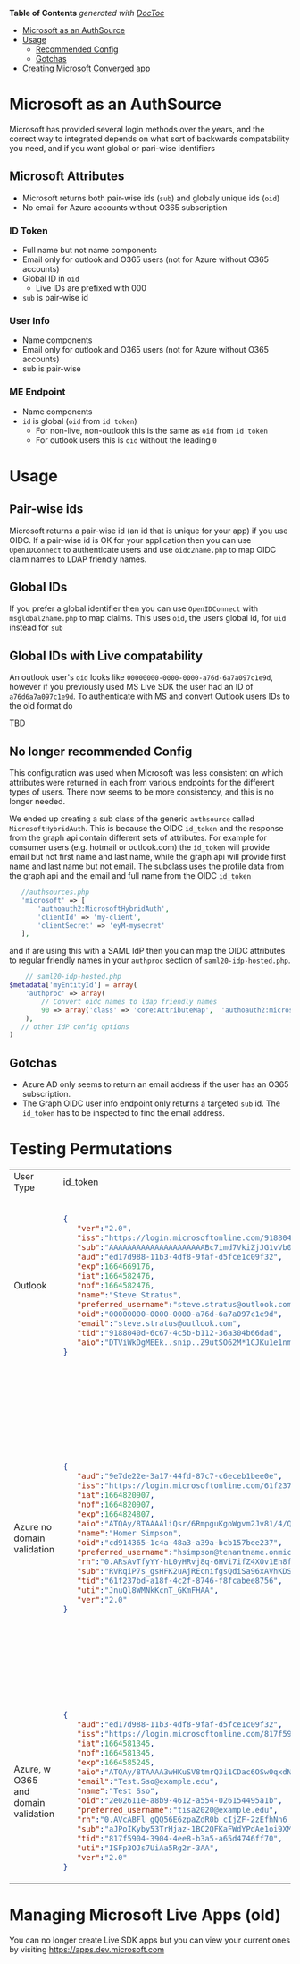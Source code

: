 <!-- START doctoc generated TOC please keep comment here to allow auto update -->
<!-- DON'T EDIT THIS SECTION, INSTEAD RE-RUN doctoc TO UPDATE -->
**Table of Contents**  *generated with [DocToc](https://github.com/thlorenz/doctoc)*

- [Microsoft as an AuthSource](#microsoft-as-an-authsource)
- [Usage](#usage)
  - [Recommended Config](#recommended-config)
  - [Gotchas](#gotchas)
- [Creating Microsoft Converged app](#creating-microsoft-converged-app)

<!-- END doctoc generated TOC please keep comment here to allow auto update -->

# Microsoft as an AuthSource

Microsoft has provided several login methods over the years, and the correct way to integrated depends on what sort
of backwards compatability you need, and if you want global or pari-wise identifiers

## Microsoft Attributes

* Microsoft returns both pair-wise ids (`sub`) and globaly unique ids (`oid`)
* No email for Azure accounts without O365 subscription

### ID Token

* Full name but not name components
* Email only for outlook and O365 users (not for Azure without O365 accounts)
* Global ID in `oid`
  * Live IDs are prefixed with 000
* `sub` is pair-wise id

### User Info

* Name components
* Email only for outlook and O365 users (not for Azure without O365 accounts)
* sub is pair-wise

### ME Endpoint

* Name components
* `id` is global (`oid` from `id token`)
  * For non-live, non-outlook this is the same as `oid` from `id token`
  * For outlook users this is `oid` without the leading `0`




# Usage

## Pair-wise ids

Microsoft returns a pair-wise id (an id that is unique for your app) if you use OIDC. If a
pair-wise id is OK for your application then you can use `OpenIDConnect` to authenticate users
and use `oidc2name.php` to map OIDC claim names to LDAP friendly names.

## Global IDs

If you prefer a global identifier then you can use `OpenIDConnect` with `msglobal2name.php` to
map claims. This uses `oid`, the users global id, for `uid` instead for `sub`

## Global IDs with Live compatability

An outlook user's `oid` looks like `00000000-0000-0000-a76d-6a7a097c1e9d`, however if you
previously used MS Live SDK the user had an ID of `a76d6a7a097c1e9d`. To authenticate with
MS and convert Outlook users IDs to the old format do

TBD

## No longer recommended Config

This configuration was used when Microsoft was less consistent on which attributes were returned in
each from various endpoints for the different types of users. There now seems to be more consistency,
and this is no longer needed.

We ended up creating a sub class of the generic `authsource` called `MicrosoftHybridAuth`. This is because the OIDC `id_token`
and the response from the graph api contain different sets of attributes. For example for consumer users (e.g. hotmail or outlook.com)
the `id_token` will provide email but not first name and last name, while the graph api will provide first name and last name
but not email. The subclass uses the profile data from the graph api and the email and full name from the OIDC `id_token`



```php
   //authsources.php
   'microsoft' => [
       'authoauth2:MicrosoftHybridAuth',
       'clientId' => 'my-client',
       'clientSecret' => 'eyM-mysecret'
   ],
```

and if are using this with a SAML IdP then you can map the OIDC attributes to regular friendly names in your `authproc` section of `saml20-idp-hosted.php`.

```php
    // saml20-idp-hosted.php
$metadata['myEntityId'] = array(			
    'authproc' => array(
        // Convert oidc names to ldap friendly names
        90 => array('class' => 'core:AttributeMap',  'authoauth2:microsoft2name'),
    ),
   // other IdP config options
)
```
## Gotchas

* Azure AD only seems to return an email address if the user has an O365 subscription.
* The Graph OIDC user info endpoint only returns a targeted `sub` id. The `id_token` has
to be inspected to find the email address.

# Testing Permutations

<table>
<tr>
<td> User Type </td> <td> id_token </td> <td> User Info Response (OIDC) </td> <td> ME Response</td>
</tr>
<tr>
<td> Outlook </td>
<td>

```json
{
   "ver":"2.0",
   "iss":"https://login.microsoftonline.com/9188040d-6c67-4c5b-b112-36a304b66dad/v2.0",
   "sub":"AAAAAAAAAAAAAAAAAAAAABc7imd7VkiZjJG1vVb0kWk",
   "aud":"ed17d988-11b3-4df8-9faf-d5fce1c09f32",
   "exp":1664669176,
   "iat":1664582476,
   "nbf":1664582476,
   "name":"Steve Stratus",
   "preferred_username":"steve.stratus@outlook.com",
   "oid":"00000000-0000-0000-a76d-6a7a097c1e9d",
   "email":"steve.stratus@outlook.com",
   "tid":"9188040d-6c67-4c5b-b112-36a304b66dad",
   "aio":"DTViWkDgMEEk..snip..Z9utSO62M*1CJKu1e1nmSeiahDBU!6g$"
}
```

</td>

<td>

```json
{

   "@odata.context":"https://graph.microsoft.com/v1.0/$metadata#users/$entity",
   "displayName":"Steve Stratus",
   "surname":"Stratus",
   "givenName":"Steve",
   "id":"a76d6a7a097c1e9d",
   "userPrincipalName":"steve.stratus@outlook.com",
   "businessPhones":[

   ],
   "jobTitle":null,
   "mail":null,
   "mobilePhone":null,
   "officeLocation":null,
   "preferredLanguage":null
}
```

</td>

<td>

```json

{
   "sub":"AAAAAAAAAAAAAAAAAAAAANDpEqCGkyOcUQCMzG8tFaE",
   "name":"Steve Stratus",
   "given_name":"Steve",
   "family_name":"Stratus",
   "email":"steve.stratus@outlook.com",
  "picture":"https://graph.microsoft.com/v1.0/me/photo/$value"
}
```

</td>
</tr>

<tr>
<td> Azure no domain validation </td>
<td>

```json
{
   "aud":"9e7de22e-3a17-44fd-87c7-c6eceb1bee0e",
   "iss":"https://login.microsoftonline.com/61f237bd-a18f-4c2f-8746-f8fcabee8756/v2.0",
   "iat":1664820907,
   "nbf":1664820907,
   "exp":1664824807,
   "aio":"ATQAy/8TAAAAliQsr/6RmpguKgoWgvm2Jv81/4/Q16IaAwYEs8k1elC7CHUm/8ZYA0clgXSmPRZo",
   "name":"Homer Simpson",
   "oid":"cd914365-1c4a-48a3-a39a-bcb157bee237",
   "preferred_username":"hsimpson@tenantname.onmicrosoft.com",
   "rh":"0.ARsAvTfyYY-hL0yHRvj8q-6HVi7ifZ4XOv1Eh8fG7Osb7g4bAE4.",
   "sub":"RVRqiP7s_gsHFK2uAjREcnifgsQdiSa96xAVhKDSkoo",
   "tid":"61f237bd-a18f-4c2f-8746-f8fcabee8756",
   "uti":"JnuQl8WMNkKcnT_GKmFHAA",
   "ver":"2.0"
}
```

</td>

<td>

```json
{
   "@odata.context":"https://graph.microsoft.com/v1.0/$metadata#users/$entity",
   "businessPhones":[

   ],
   "displayName":"Homer Simpson",
   "givenName":"Org",
   "jobTitle":null,
   "mail":null,
   "mobilePhone":null,
   "officeLocation":null,
   "preferredLanguage":"en-US",
   "surname":"Simpson",
   "userPrincipalName":"hsimpson@tenantname.onmicrosoft.com",
   "id":"cd914365-1c4a-48a3-a39a-bcb157bee237"
}
```

</td>

<td>

```json
{
   "sub":"RVRqiP7s_gsHFK2uAjREcnifgsQdiSa96xAVhKDSkoo",
   "name":"Homer Simpson",
   "family_name":"Simpson",
   "given_name":"Homer",
   "picture":"https://graph.microsoft.com/v1.0/me/photo/$value"
}```

</td>
</tr>

<tr>
<td> Azure, no O365, domain validation </td>
<td>

```json
{
   "aud":"9e7de22e-3a17-44fd-87c7-c6eceb1bee0e",
   "iss":"https://login.microsoftonline.com/340b0ada-eabc-4321-bbcb-caef8516f00a/v2.0",
   "iat":1664582014,
   "nbf":1664582014,
   "exp":1664585914,
   "aio":"ATQAy/8TAAAAx5QAoQSJlg8szmBOtmpShMPSBUFHaUL7OUJM2I3CIs06oHlBlPs+lXuIPnrv0DI2",
   "name":"Monitor User",
   "oid":"080bb855-31d1-4277-bff3-d56484654195",
   "preferred_username":"monitor@athena-institute.net",
   "rh":"0.AS4A2goLNLzqIUO7y8rvhRbwCi7ifZ4XOv1Eh8fG7Osb7g4uAM0.",
   "sub":"JuaSrk3WCx-3sWzgBlcCzsjx2ZIPzGZLT_gekSo4D6Q",
   "tid":"340b0ada-eabc-4321-bbcb-caef8516f00a",
   "uti":"vX2q_NAR50S2nhB99XXMAA",
   "ver":"2.0"
}
```

</td>

<td>

```json
{
   "@odata.context":"https://graph.microsoft.com/v1.0/$metadata#users/$entity",
   "businessPhones":[

   ],
   "displayName":"Monitor User",
   "givenName":"Monitor",
   "jobTitle":null,
   "mail":null,
   "mobilePhone":null,
   "officeLocation":null,
   "preferredLanguage":null,
   "surname":"User",
   "userPrincipalName":"monitor@athena-institute.net",
   "id":"080bb855-31d1-4277-bff3-d56484654195"
}
```

</td>

<td>

```json
{
   "sub":"JuaSrk3WCx-3sWzgBlcCzsjx2ZIPzGZLT_gekSo4D6Q",
   "name":"Monitor User",
   "family_name":"User",
   "given_name":"Monitor",
   "picture":"https://graph.microsoft.com/v1.0/me/photo/$value"
}
```

</td>
</tr>

<tr>
<td> Azure, w O365 and domain validation </td>
<td>

```json
{
   "aud":"ed17d988-11b3-4df8-9faf-d5fce1c09f32",
   "iss":"https://login.microsoftonline.com/817f5904-3904-4ee8-b3a5-a65d4746ff70/v2.0",
   "iat":1664581345,
   "nbf":1664581345,
   "exp":1664585245,
   "aio":"ATQAy/8TAAAA3wHKuSV8tmrQ3i1CDac6OSw0qxdN91pmR7v/Vau1y5erMiszRYook5owieV6g1IV",
   "email":"Test.Sso@example.edu",
   "name":"Test Sso",
   "oid":"2e02611e-a8b9-4612-a554-026154495a1b",
   "preferred_username":"tisa2020@example.edu",
   "rh":"0.AVcABFl_gQQ56E6zpaZdR0b_cIjZF-2zEfhNn6_V_OHAnzJXAFI.",
   "sub":"aJPoIKyby53TrHjaz-1BC2QFKaFWdYPdAe1oi9XMi10",
   "tid":"817f5904-3904-4ee8-b3a5-a65d4746ff70",
   "uti":"ISFp3OJs7UiAa5Rg2r-3AA",
   "ver":"2.0"
}
```

</td>

<td>

```json
{
   "@odata.context":"https://graph.microsoft.com/v1.0/$metadata#users/$entity",
   "businessPhones":[

   ],
   "displayName":"Test Sso",
   "givenName":"Test",
   "jobTitle":null,
   "mail":"Test.Sso@example.edu",
   "mobilePhone":null,
   "officeLocation":null,
   "preferredLanguage":null,
   "surname":"Sso",
   "userPrincipalName":"tisa2020@example.edu",
   "id":"2e02611e-a8b9-4612-a554-026154495a1b"
}
```

</td>

<td>

```json
{
   "sub":"55ssCLhlLRo8J2RLfn_9bzLL-6-hlO-vgny5liQWDhU",
   "name":"Test Sso",
   "family_name":"Sso",
   "given_name":"Test",
   "picture":"https://graph.microsoft.com/v1.0/me/photo/$value",
   "email":"Test.Sso@example.edu"
}
```

</td>
</tr>


</table>


# Managing Microsoft Live Apps (old)

You can no longer create Live SDK apps but you can view your current ones by visiting https://apps.dev.microsoft.com



